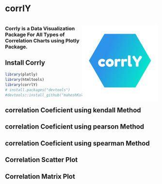 corrlY
================

# <a href='https://maheshkulkarnix.github.io/corrlY/'><img src="man/figures/logo.png" align="right" alt="" width="250" /></a>

### Corrly is a Data Visualization Package For All Types of Correlation Charts using Plotly Package.

## Install Corrly

``` r
library(plotly)
library(htmltools)
library(corrlY)
# install.packages("devtools")
#devtools::install_github("maheshKulkarniX/corrlY")
```

## correlation Coeficient using kendall Method
## correlation Coeficient using pearson Method
## correlation Coeficient using spearman Method
## Correlation Scatter Plot
## Correlation Matrix Plot
